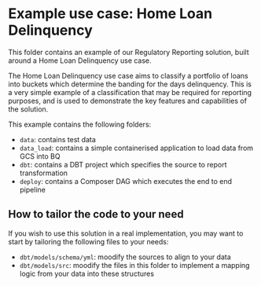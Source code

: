 # Example use case: Home Loan Delinquency

This folder contains an example of our Regulatory Reporting solution, built around a Home Loan Delinquency use case.

The Home Loan Delinquency use case aims to classify a portfolio of loans into buckets which determine the banding for 
the days delinquency.
This is a very simple example of a classification that may be required for reporting purposes, and is used to 
demonstrate the key features and capabilities of the solution.

This example contains the following folders:
* `data`: contains test data 
* `data_load`: contains a simple containerised application to load data from GCS into BQ
* `dbt`: contains a DBT project which specifies the source to report transformation
* `deploy`: contains a Composer DAG which executes the end to end pipeline

## How to tailor the code to your need

If you wish to use this solution in a real implementation, you may want to start by tailoring the following files to 
your needs:
* `dbt/models/schema/yml`: moodify the sources to align to your data
* `dbt/models/src`: moodify the files in this folder to implement a mapping logic from your data into these structures
